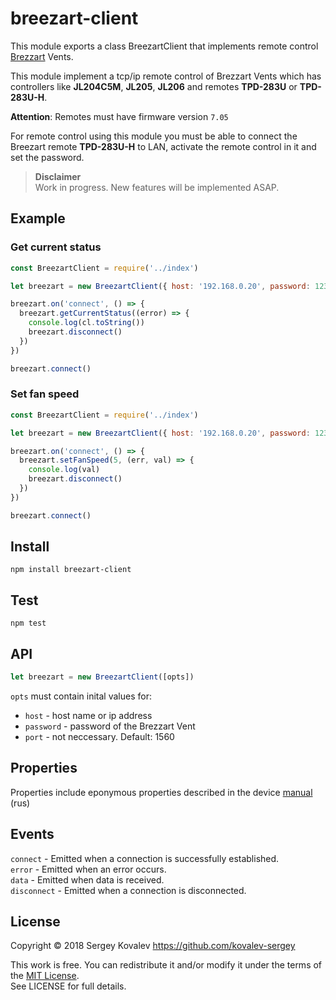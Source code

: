 # breezart-client

This module exports a class BreezartClient that implements remote control [Brezzart](http://breezart.ru/) Vents.

This module implement a tcp/ip remote control of Brezzart Vents which has controllers like **JL204С5M**, **JL205**, **JL206** and remotes **TPD-283U** or **TPD-283U-H**.

**Attention**: Remotes must have firmware version `7.05`

For remote control using this module you must be able  to connect the Breezart remote **TPD-283U-H** to LAN, activate the remote control in it and set the password.

> **Disclaimer**\
> Work in progress. New features will be implemented ASAP.

## Example
### Get current status
```js
const BreezartClient = require('../index')

let breezart = new BreezartClient({ host: '192.168.0.20', password: 12345 })

breezart.on('connect', () => {
  breezart.getCurrentStatus((error) => {
    console.log(cl.toString())
    breezart.disconnect()
  })
})

breezart.connect()
```
### Set fan speed
```js
const BreezartClient = require('../index')

let breezart = new BreezartClient({ host: '192.168.0.20', password: 12345 })

breezart.on('connect', () => {
  breezart.setFanSpeed(5, (err, val) => {
    console.log(val)
    breezart.disconnect()
  })
})

breezart.connect()
```
## Install
`npm install breezart-client`

## Test
`npm test`

## API
```js
let breezart = new BreezartClient([opts])
```
`opts` must contain inital values for:
* `host` - host name or ip address
* `password` - password of the Brezzart Vent
* `port` - not neccessary. Default: 1560

## Properties
Properties include eponymous properties described in the device [manual](http://breezart.ru/tech/breezart_smart_home_2019.pdf) (rus)

## Events
`connect` - Emitted when a connection is successfully established.\
`error` - Emitted when an error occurs.  \
`data` - Emitted when data is received. \
`disconnect` - Emitted when a connection is disconnected.

## License
Copyright © 2018 Sergey Kovalev https://github.com/kovalev-sergey

This work is free. You can redistribute it and/or modify it under the terms of the [MIT License](https://opensource.org/licenses/MIT).\
See LICENSE for full details.
